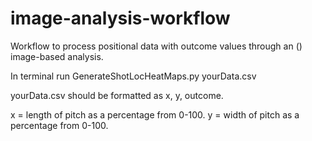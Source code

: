 # image-analysis-workflow

Workflow to process positional data with outcome values through an () image-based analysis.

In terminal run GenerateShotLocHeatMaps.py yourData.csv

yourData.csv should be formatted as x, y, outcome.

x = length of pitch as a percentage from 0-100.
y = width of pitch as a percentage from 0-100.
